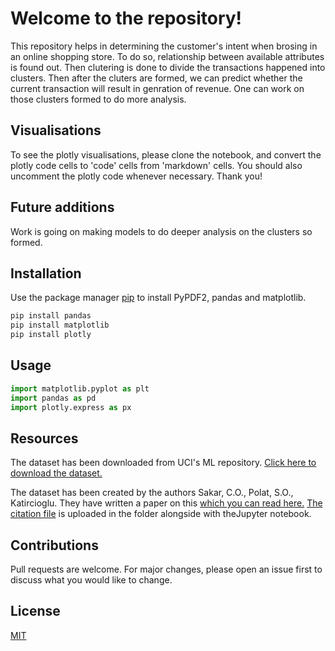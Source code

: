# Welcome to the repository! 

This repository helps in determining the customer's intent when brosing in an online shopping store. To do so, relationship between available attributes is found out. Then clutering is done to divide the transactions happened into clusters. Then after the cluters are formed, we can predict whether the current transaction will result in genration of revenue. One can work on those clusters formed to do more analysis.

## Visualisations

To  see the plotly visualisations, please clone the notebook, and convert the plotly code cells to 'code' cells from 'markdown' cells. You should also uncomment the plotly code whenever necessary. Thank you!

## Future additions

Work is going on making models to do deeper analysis on the clusters so formed.

## Installation

Use the package manager [pip](https://pip.pypa.io/en/stable/) to install PyPDF2, pandas and matplotlib.

```bash
pip install pandas 
pip install matplotlib
pip install plotly
```

## Usage

```python
import matplotlib.pyplot as plt
import pandas as pd
import plotly.express as px
```

## Resources
The dataset has been downloaded from UCI's ML repository. [Click here to download the dataset.](https://archive.ics.uci.edu/ml/machine-learning-databases/00468/online_shoppers_intention.csv)

The dataset has been created by the authors Sakar, C.O., Polat, S.O., Katircioglu. They have written a paper on this [which you can read here.](https://doi.org/10.1007/s00521-018-3523-0)
[The citation file](https://github.com/vishxm/DataScienceNBs/blob/master/CustomerIntention/10.1007_s00521-018-3523-0.ris) is uploaded in the folder alongside with theJupyter notebook. 

## Contributions
Pull requests are welcome. For major changes, please open an issue first to discuss what you would like to change.

## License
[MIT](https://choosealicense.com/licenses/mit/)


